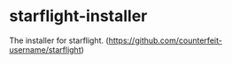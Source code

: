 # starflight-installer
 The installer for starflight. (https://github.com/counterfeit-username/starflight)
